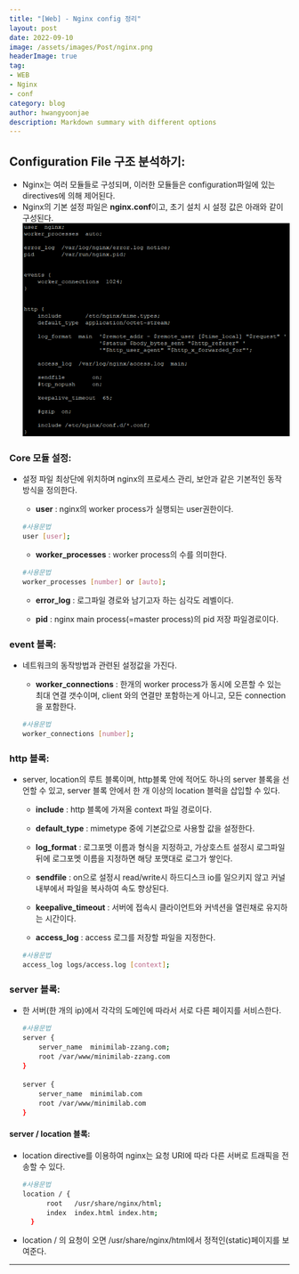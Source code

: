 ```yaml
---
title: "[Web] - Nginx config 정리"
layout: post
date: 2022-09-10
image: /assets/images/Post/nginx.png
headerImage: true
tag:
- WEB
- Nginx
- conf
category: blog
author: hwangyoonjae
description: Markdown summary with different options
---
```


## Configuration File 구조 분석하기:
- Nginx는 여러 모듈들로 구성되며, 이러한 모듈들은 configuration파일에 있는 directives에 의해 제어된다.
- Nginx의 기본 설정 파일은 **nginx.conf**이고, 초기 설치 시 설정 값은 아래와 같이 구성된다.<br>
[![텍스트](/assets/images/Linux/nginx.conf%20%EC%B4%88%EA%B8%B0%EC%84%A4%EC%B9%98.PNG)](/assets/images/Linux/nginx.conf%20%EC%B4%88%EA%B8%B0%EC%84%A4%EC%B9%98.PNG)

### Core 모듈 설정:
- 설정 파일 최상단에 위치하며 nginx의 프로세스 관리, 보안과 같은 기본적인 동작 방식을 정의한다.

  - **user** : nginx의 worker process가 실행되는 user권한이다.
  ```bash
  #사용문법
  user [user];
  ```

  - **worker_processes** : worker process의 수를 의미한다.
  ```bash
  #사용문법
  worker_processes [number] or [auto];
  ```

  - **error_log** : 로그파일 경로와 남기고자 하는 심각도 레벨이다.

  - **pid** : nginx main process(=master process)의 pid 저장 파일경로이다.

### event 블록:
- 네트워크의 동작방법과 관련된 설정값을 가진다.

  - **worker_connections** : 한개의 worker process가 동시에 오픈할 수 있는 최대 연결 갯수이며, client 와의 연결만 포함하는게 아니고, 모든 connection을 포함한다.
  ```bash
  #사용문법
  worker_connections [number];
  ```

### http 블록:
- server, location의 루트 블록이며, http블록 안에 적어도 하나의 server 블록을 선언할 수 있고, server 블록 안에서 한 개 이상의 location 블럭을 삽입할 수 있다.

  - **include** : http 블록에 가져올 context 파일 경로이다.

  - **default_type** : mimetype 중에 기본값으로 사용할 값을 설정한다.
  
  - **log_format** : 로그포멧 이름과 형식을 지정하고, 가상호스트 설정시 로그파일 뒤에 로그포멧 이름을 지정하면 해당 포맷대로 로그가 쌓인다.

  - **sendfile** : on으로 설정시 read/write시 하드디스크 io를 일으키지 않고 커널 내부에서 파일을 복사하여 속도 향상된다.

  - **keepalive_timeout** : 서버에 접속시 클라이언트와 커넥션을 열린채로 유지하는 시간이다.

  - **access_log** : access 로그를 저장할 파일을 지정한다.
  ```bash
  #사용문법
  access_log logs/access.log [context];
  ```

### server 블록:
- 한 서버(한 개의 ip)에서 각각의 도메인에 따라서 서로 다른 페이지를 서비스한다.
  ```bash
  #사용문법
  server {
      server_name  minimilab-zzang.com;
      root /var/www/minimilab-zzang.com
  }

  server {
      server_name  minimilab.com
      root /var/www/minimilab.com
  }
  ```

#### server / location 블록:
- location directive를 이용하여 nginx는 요청 URI에 따라 다른 서버로 트래픽을 전송할 수 있다.
  ```bash
  #사용문법
  location / {
        root   /usr/share/nginx/html;
        index  index.html index.htm;
    }
  ```
- location / 의 요청이 오면 /usr/share/nginx/html에서 정적인(static)페이지를 보여준다.

* * *